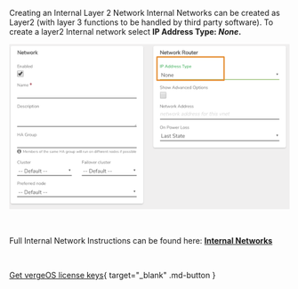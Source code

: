 

Creating an Internal Layer 2 Network
Internal Networks can be created as Layer2 (with layer 3 functions to be handled by third party software). To create a layer2 Internal network select **IP Address Type: ***None***.**

![internal-layer2.png](/public/userguide-sshots/internal-layer2.png)




<br>

Full Internal Network Instructions can be found here: [**Internal Networks**](/product-guide/internalnetworks)

<br>

[Get vergeOS license keys](https://www.verge.io/test-drive){ target="_blank" .md-button }